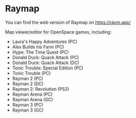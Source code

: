 # Raymap

You can find the web version of Raymap on <https://raym.app/>

Map viewer/editor for OpenSpace games, including:
* Laura's Happy Adventures (PC)
* Alex Builds his Farm (PC)
* Hype: The Time Quest (PC)
* Donald Duck: Quack Attack (PC)
* Donald Duck: Quack Attack (DC)
* Tonic Trouble: Special Edition (PC)
* Tonic Trouble (PC)
* Rayman 2 (PC)
* Rayman 2 (DC)
* Rayman 2: Revolution (PS2)
* Rayman Arena (PC)
* Rayman Arena (GC)
* Rayman 3 (PC)
* Rayman 3 (GC)
